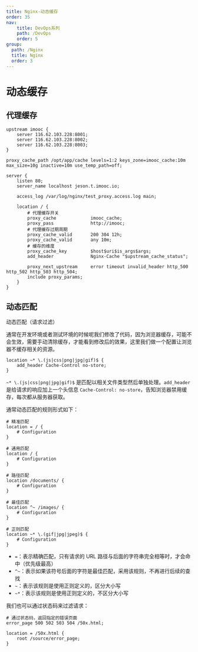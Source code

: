 ```yaml
---
title: Nginx-动态缓存
order: 35
nav:
    title: DevOps系列
    path: /DevOps
    order: 5
group:
  path: /Nginx
  title: Nginx
  order: 3
---
```


# 动态缓存

## 代理缓存

```nginx
upstream imooc {
    server 116.62.103.228:8001;
    server 116.62.103.228:8002;
    server 116.62.103.228:8003;
}

proxy_cache_path /opt/app/cache levels=1:2 keys_zone=imooc_cache:10m max_size=10g inactive=10m use_temp_path=off;

server {
    listen 80;
    server_name localhost jeson.t.imooc.io;

    access_log /var/log/nginx/test_proxy.access.log main;

    location / {
        # 代理缓存开关
        proxy_cache             imooc_cache;
        proxy_pass              http://imooc;
        # 代理缓存过期周期
        proxy_cache_valid       200 304 12h;
        proxy_cache_valid       any 10m;
        # 缓存的维度
        proxy_cache_key         $host$uri$is_args$args;
        add_header              Nginx-Cache "$upstream_cache_status";

        proxy_next_upstream     error timeout invalid_header http_500 http_502 http_503 http_504;
        include proxy_params;
    }
}
```

## 动态匹配

动态匹配（请求过滤）

通常在开发环境或者测试环境的时候呢我们修改了代码，因为浏览器缓存，可能不会生效，需要手动清除缓存，才能看到修改后的效果，这里我们做一个配置让浏览器不缓存相关的资源。

```nginx
location ~* \.(js|css|png|jpg|gif)$ {
    add_header Cache-Control no-store;
}
```

`~* \.(js|css|png|jpg|gif)$` 是匹配以相关文件类型然后单独处理。`add_header` 是给请求的响应加上一个头信息 `Cache-Control: no-store`，告知浏览器禁用缓存，每次都从服务器获取。

通常动态匹配的规则形式如下：

```nginx
# 精准匹配
location = / {
    # Configuration
}

# 通用匹配
location / {
    # Configuration
}

# 路径匹配
location /documents/ {
    # Configuration
}

# 最佳匹配
location ^~ /images/ {
    # Configuration
}

# 正则匹配
location ~* \.(gif|jpg|jpeg)$ {
    # Configuration
}
```

- `=`：表示精确匹配，只有请求的 URL 路径与后面的字符串完全相等时，才会命中（优先级最高）
- `^~`：表示如果该符号后面的字符是最佳匹配，采用该规则，不再进行后续的查找
- `~`：表示该规则是使用正则定义的，区分大小写
- `~*`：表示该规则是使用正则定义的，不区分大小写

我们也可以通过状态码来过滤请求：

```nginx
# 通过状态码，返回指定的错误页面
error_page 500 502 503 504 /50x.html;

location = /50x.html {
    root /source/error_page;
}
```

